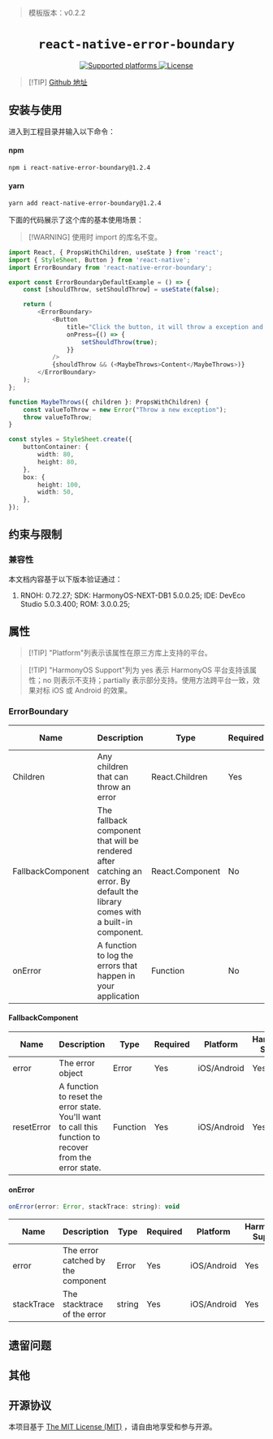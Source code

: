 <!-- {% raw %} -->

> 模板版本：v0.2.2

<p align="center">
  <h1 align="center"> <code>react-native-error-boundary</code> </h1>
</p>
<p align="center">
    <a href="https://github.com/carloscuesta/react-native-error-boundary">
        <img src="https://img.shields.io/badge/platforms-android%20|%20ios%20|%20harmony%20-lightgrey.svg" alt="Supported platforms" />
    </a>
    <a href="https://github.com/carloscuesta/react-native-error-boundary/blob/master/LICENSE">
        <img src="https://img.shields.io/badge/license-MIT-green.svg" alt="License" />
        <!-- <img src="https://img.shields.io/badge/license-Apache-blue.svg" alt="License" /> -->
    </a>
</p>

> [!TIP] [Github 地址](https://github.com/carloscuesta/react-native-error-boundary)

## 安装与使用

进入到工程目录并输入以下命令：

<!-- tabs:start -->

#### **npm**

```bash
npm i react-native-error-boundary@1.2.4
```

#### **yarn**

```bash
yarn add react-native-error-boundary@1.2.4
```

<!-- tabs:end -->

下面的代码展示了这个库的基本使用场景：

> [!WARNING] 使用时 import 的库名不变。

```ts
import React, { PropsWithChildren, useState } from 'react';
import { StyleSheet, Button } from 'react-native';
import ErrorBoundary from 'react-native-error-boundary';

export const ErrorBoundaryDefaultExample = () => {
    const [shouldThrow, setShouldThrow] = useState(false);

    return (
        <ErrorBoundary>
            <Button
                title="Click the button, it will throw a exception and show a default error page"
                onPress={() => {
                    setShouldThrow(true);
                }}
            />
            {shouldThrow && (<MaybeThrows>Content</MaybeThrows>)}
        </ErrorBoundary>
    );
};

function MaybeThrows({ children }: PropsWithChildren) {
    const valueToThrow = new Error("Throw a new exception");
    throw valueToThrow;
}

const styles = StyleSheet.create({
    buttonContainer: {
        width: 80,
        height: 80,
    },
    box: {
        height: 100,
        width: 50,
    },
});
```

## 约束与限制

### 兼容性

本文档内容基于以下版本验证通过：

1. RNOH: 0.72.27; SDK: HarmonyOS-NEXT-DB1 5.0.0.25; IDE: DevEco Studio 5.0.3.400; ROM: 3.0.0.25;

## 属性

> [!TIP] "Platform"列表示该属性在原三方库上支持的平台。

> [!TIP] "HarmonyOS Support"列为 yes 表示 HarmonyOS 平台支持该属性；no 则表示不支持；partially 表示部分支持。使用方法跨平台一致，效果对标 iOS 或 Android 的效果。

### ErrorBoundary

| Name              | Description                     | Type           | Required | Platform    | HarmonyOS Support |
| ----------------- | ------------------------------- | -------------- | -------- | ----------- | ----------------- |
| Children        | Any children that can throw an error       | React.Children | Yes       | iOS/Android | Yes               |
| FallbackComponent       | The fallback component that will be rendered after catching an error. By default the library comes with a built-in component.         | React.Component | No       | iOS/Android | Yes               |
| onError | A function to log the errors that happen in your application  | Function | No       | iOS/Android | Yes               |

#### FallbackComponent
| Name              | Description                     | Type           | Required | Platform    | HarmonyOS Support |
| ----------------- | ------------------------------- | -------------- | -------- | ----------- | ----------------- |
| error        | The error object       | Error | Yes       | iOS/Android | Yes               |
| resetError       | A function to reset the error state. You'll want to call this function to recover from the error state.         | Function | Yes       | iOS/Android | Yes               |

#### onError
```js
onError(error: Error, stackTrace: string): void
```
| Name              | Description                     | Type           | Required | Platform    | HarmonyOS Support |
| ----------------- | ------------------------------- | -------------- | -------- | ----------- | ----------------- |
| error        | The error catched by the component       | Error | Yes       | iOS/Android | Yes               |
| stackTrace       | The stacktrace of the error         | string | Yes       | iOS/Android | Yes               |

## 遗留问题

## 其他

## 开源协议

本项目基于 [The MIT License (MIT)](https://github.com/carloscuesta/react-native-error-boundary/blob/master/LICENSE) ，请自由地享受和参与开源。

<!-- {% endraw %} -->
